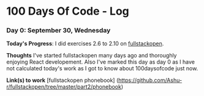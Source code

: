 # 100 Days Of Code - Log

<!--
### Day 
**Today's Progress**
**Thoughts** 
**Link(s) to work**
-->

### Day 0: September 30, Wednesday

**Today's Progress**: I did exercises 2.6 to 2.10 on [fullstackopen](https://fullstackopen.com/en/part2/getting_data_from_server#exercises-2-11-2-14).

**Thoughts** I've started fullstackopen many days ago and thoroughly enjoying React developement. Also I've marked this day as day 0 as I have not calculated today's work as I got to know about 100daysofcode just now.

**Link(s) to work**
[fullstackopen phonebook] (https://github.com/Ashu-r/fullstackopen/tree/master/part2/phonebook)
